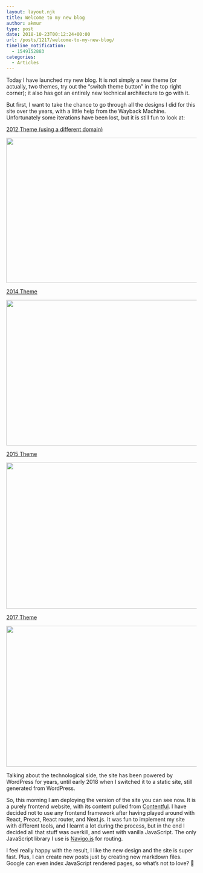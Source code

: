 ```yaml
---
layout: layout.njk
title: Welcome to my new blog
author: akmur
type: post
date: 2018-10-23T00:12:24+00:00
url: /posts/1217/welcome-to-my-new-blog/
timeline_notification:
  - 1549152883
categories:
  - Articles
---
```


Today I have launched my new blog. It is not simply a new theme (or actually, two themes, try out the &#8220;switch theme button&#8221; in the top right corner); it also has got an entirely new technical architecture to go with it.

But first, I want to take the chance to go through all the designs I did for this site over the years, with a little help from the Wayback Machine. Unfortunately some iterations have been lost, but it is still fun to look at:

[2012 Theme (using a different domain)][1]

[<img class="alignnone wp-image-1218 size-large" src="https://muraro.xyz/wp/wp-content/uploads/2019/02/acmpxm5.jpg?w=700" alt="" width="700" height="383" srcset="https://vccw.test/wp-content/uploads/2019/02/acmpxm5.jpg 2880w, https://vccw.test/wp-content/uploads/2019/02/acmpxm5-300x164.jpg 300w, https://vccw.test/wp-content/uploads/2019/02/acmpxm5-768x420.jpg 768w, https://vccw.test/wp-content/uploads/2019/02/acmpxm5-1024x560.jpg 1024w, https://vccw.test/wp-content/uploads/2019/02/acmpxm5-1568x857.jpg 1568w" sizes="(max-width: 700px) 100vw, 700px" />][2]

[2014 Theme][3]

[<img class="alignnone wp-image-1219 size-large" src="https://muraro.xyz/wp/wp-content/uploads/2019/02/gud0m6b.jpg?w=700" alt="" width="700" height="384" srcset="https://vccw.test/wp-content/uploads/2019/02/gud0m6b.jpg 2838w, https://vccw.test/wp-content/uploads/2019/02/gud0m6b-300x165.jpg 300w, https://vccw.test/wp-content/uploads/2019/02/gud0m6b-768x422.jpg 768w, https://vccw.test/wp-content/uploads/2019/02/gud0m6b-1024x562.jpg 1024w, https://vccw.test/wp-content/uploads/2019/02/gud0m6b-1568x861.jpg 1568w" sizes="(max-width: 700px) 100vw, 700px" />][4]

[2015 Theme][5]

[<img class="alignnone wp-image-1220 size-large" src="https://muraro.xyz/wp/wp-content/uploads/2019/02/pjxin1o.png?w=700" alt="" width="700" height="386" srcset="https://vccw.test/wp-content/uploads/2019/02/pjxin1o.png 2834w, https://vccw.test/wp-content/uploads/2019/02/pjxin1o-300x165.png 300w, https://vccw.test/wp-content/uploads/2019/02/pjxin1o-768x423.png 768w, https://vccw.test/wp-content/uploads/2019/02/pjxin1o-1024x564.png 1024w, https://vccw.test/wp-content/uploads/2019/02/pjxin1o-1568x864.png 1568w" sizes="(max-width: 700px) 100vw, 700px" />][6]

[2017 Theme][7]

[<img class="alignnone wp-image-1221 size-large" src="https://muraro.xyz/wp/wp-content/uploads/2019/02/srr08yn.png?w=700" alt="" width="700" height="372" srcset="https://vccw.test/wp-content/uploads/2019/02/srr08yn.png 2840w, https://vccw.test/wp-content/uploads/2019/02/srr08yn-300x159.png 300w, https://vccw.test/wp-content/uploads/2019/02/srr08yn-768x408.png 768w, https://vccw.test/wp-content/uploads/2019/02/srr08yn-1024x544.png 1024w, https://vccw.test/wp-content/uploads/2019/02/srr08yn-1568x833.png 1568w" sizes="(max-width: 700px) 100vw, 700px" />][8]

Talking about the technological side, the site has been powered by WordPress for years, until early 2018 when I switched it to a static site, still generated from WordPress.

So, this morning I am deploying the version of the site you can see now. It is a purely frontend website, with its content pulled from [Contentful][9]. I have decided not to use any frontend framework after having played around with React, Preact, React router, and Next.js. It was fun to implement my site with different tools, and I learnt a lot during the process, but in the end I decided all that stuff was overkill, and went with vanilla JavaScript. The only JavaScript library I use is [Navigo.js][10] for routing.

I feel really happy with the result, I like the new design and the site is super fast. Plus, I can create new posts just by creating new markdown files. Google can even index JavaScript rendered pages, so what&#8217;s not to love? 🙂

[1]: https://web.archive.org/web/20120114220703/http://inteoria.net/
[2]: https://muraro.xyz/wp/wp-content/uploads/2019/02/acmpxm5.jpg
[3]: https://web.archive.org/web/20140802152258/http://vccw.test/
[4]: https://muraro.xyz/wp/wp-content/uploads/2019/02/gud0m6b.jpg
[5]: https://web.archive.org/web/20150511110509/http://vccw.test:80/
[6]: https://muraro.xyz/wp/wp-content/uploads/2019/02/pjxin1o.png
[7]: https://web.archive.org/web/20170928062210/https://vccw.test/
[8]: https://muraro.xyz/wp/wp-content/uploads/2019/02/srr08yn.png
[9]: https://www.contentful.com/ "Contentful"
[10]: https://github.com/krasimir/navigo

